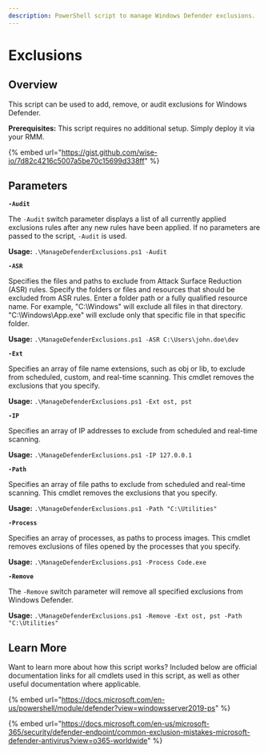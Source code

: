 ```yaml
---
description: PowerShell script to manage Windows Defender exclusions.
---
```


# Exclusions

## Overview

This script can be used to add, remove, or audit exclusions for Windows Defender.&#x20;

**Prerequisites:** This script requires no additional setup. Simply deploy it via your RMM.

{% embed url="https://gist.github.com/wise-io/7d82c4216c5007a5be70c15699d338ff" %}

## Parameters

**`-Audit`**

The `-Audit` switch parameter displays a list of all currently applied exclusions rules after any new rules have been applied. If no parameters are passed to the script, `-Audit` is used.

**Usage:** `.\ManageDefenderExclusions.ps1 -Audit`



**`-ASR`**

Specifies the files and paths to exclude from Attack Surface Reduction (ASR) rules. Specify the folders or files and resources that should be excluded from ASR rules. Enter a folder path or a fully qualified resource name. For example, "C:\Windows" will exclude all files in that directory. "C:\Windows\App.exe" will exclude only that specific file in that specific folder.

**Usage:** `.\ManageDefenderExclusions.ps1 -ASR C:\Users\john.doe\dev`



**`-Ext`**

Specifies an array of file name extensions, such as obj or lib, to exclude from scheduled, custom, and real-time scanning. This cmdlet removes the exclusions that you specify.

**Usage:** `.\ManageDefenderExclusions.ps1 -Ext ost, pst`



**`-IP`**

Specifies an array of IP addresses to exclude from scheduled and real-time scanning.

**Usage:** `.\ManageDefenderExclusions.ps1 -IP 127.0.0.1`



**`-Path`**

Specifies an array of file paths to exclude from scheduled and real-time scanning. This cmdlet removes the exclusions that you specify.

**Usage:** `.\ManageDefenderExclusions.ps1 -Path "C:\Utilities"`



**`-Process`**

Specifies an array of processes, as paths to process images. This cmdlet removes exclusions of files opened by the processes that you specify.

**Usage:** `.\ManageDefenderExclusions.ps1 -Process Code.exe`



**`-Remove`**

The `-Remove` switch parameter will remove all specified exclusions from Windows Defender.

**Usage:** `.\ManageDefenderExclusions.ps1 -Remove -Ext ost, pst -Path "C:\Utilities"`

## Learn More

Want to learn more about how this script works? Included below are official documentation links for all cmdlets used in this script, as well as other useful documentation where applicable.

{% embed url="https://docs.microsoft.com/en-us/powershell/module/defender?view=windowsserver2019-ps" %}

{% embed url="https://docs.microsoft.com/en-us/microsoft-365/security/defender-endpoint/common-exclusion-mistakes-microsoft-defender-antivirus?view=o365-worldwide" %}
